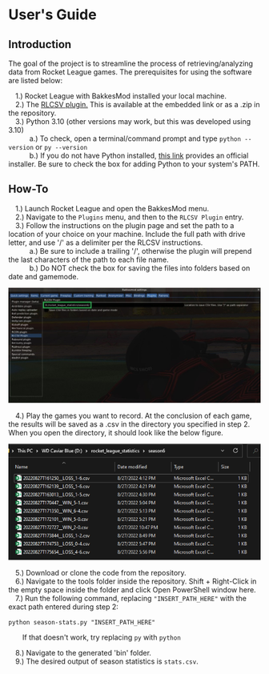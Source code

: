# User's Guide

## Introduction
The goal of the project is to streamline the process of retrieving/analyzing data from Rocket League games. The prerequisites for using the software are listed below:

&emsp;1.) Rocket League with BakkesMod installed your local machine. \
&emsp;2.) The [RLCSV plugin.](https://bakkesplugins.com/plugins/view/94) This is available at the embedded link or as a .zip in the repository. \
&emsp;3.) Python 3.10 (other versions may work, but this was developed using 3.10) \
&emsp;&emsp;&emsp;a.) To check, open a terminal/command prompt and type ```python --version``` or ```py --version``` \
&emsp;&emsp;&emsp;b.) If you do not have Python installed, [this link](https://www.python.org/downloads/) provides an official installer. Be sure to check the box for adding Python to your system's PATH.

## How-To

&emsp;1.) Launch Rocket League and open the BakkesMod menu. \
&emsp;2.) Navigate to the ```Plugins``` menu, and then to the ```RLCSV Plugin``` entry. \
&emsp;3.) Follow the instructions on the plugin page and set the path to a location of your choice on your machine. Include the full path with drive letter, and use '/' as a delimiter per the RLCSV instructions.\
&emsp;&emsp;&emsp;a.) Be sure to include a trailing '/', otherwise the plugin will prepend the last characters of the path to each file name. \
&emsp;&emsp;&emsp;b.) Do NOT check the box for saving the files into folders based on date and gamemode.

<p align="center">
  <img src="documentation/pics/rlcsv_path_cropped.jpg" />
</p>

&emsp;4.) Play the games you want to record. At the conclusion of each game, the results will be saved as a .csv in the directory you specified in step 2. When you open the directory, it should look like the below figure.

<p align="center">
  <img src="documentation/pics/directory.png" />
</p>

&emsp;5.) Download or clone the code from the repository. \
&emsp;6.) Navigate to the tools folder inside the repository. Shift + Right-Click in the empty space inside the folder and click Open PowerShell window here. \
&emsp;7.) Run the following command, replacing ```"INSERT_PATH_HERE"``` with the exact path entered during step 2:

```
python season-stats.py "INSERT_PATH_HERE"
```

&emsp;&emsp;If that doesn't work, try replacing ```py``` with ```python``` 

&emsp;8.) Navigate to the generated 'bin' folder.\
&emsp;9.) The desired output of season statistics is ```stats.csv```.

